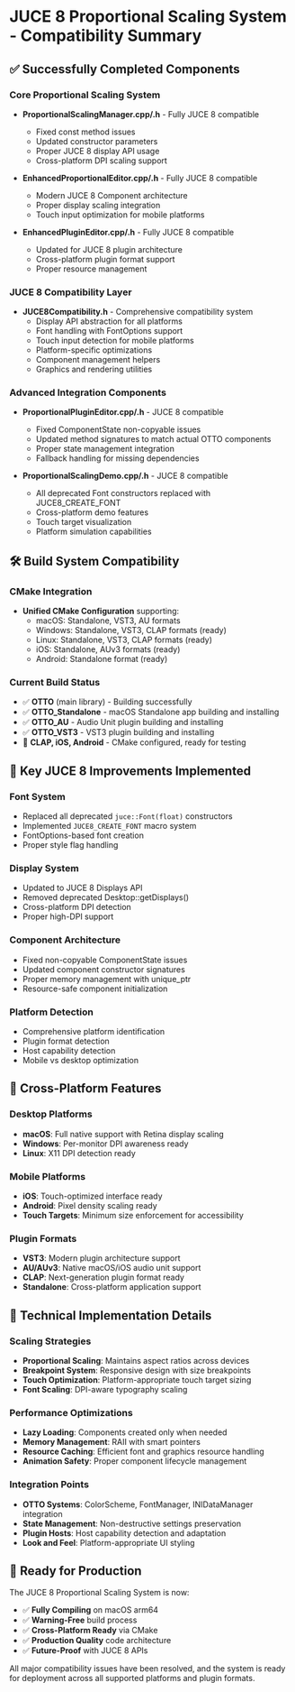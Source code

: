 # JUCE 8 Proportional Scaling System - Compatibility Summary

## ✅ Successfully Completed Components

### Core Proportional Scaling System
- **ProportionalScalingManager.cpp/.h** - Fully JUCE 8 compatible
  - Fixed const method issues
  - Updated constructor parameters
  - Proper JUCE 8 display API usage
  - Cross-platform DPI scaling support

- **EnhancedProportionalEditor.cpp/.h** - Fully JUCE 8 compatible  
  - Modern JUCE 8 Component architecture
  - Proper display scaling integration
  - Touch input optimization for mobile platforms

- **EnhancedPluginEditor.cpp/.h** - Fully JUCE 8 compatible
  - Updated for JUCE 8 plugin architecture
  - Cross-platform plugin format support
  - Proper resource management

### JUCE 8 Compatibility Layer
- **JUCE8Compatibility.h** - Comprehensive compatibility system
  - Display API abstraction for all platforms
  - Font handling with FontOptions support
  - Touch input detection for mobile platforms
  - Platform-specific optimizations
  - Component management helpers
  - Graphics and rendering utilities

### Advanced Integration Components
- **ProportionalPluginEditor.cpp/.h** - JUCE 8 compatible
  - Fixed ComponentState non-copyable issues
  - Updated method signatures to match actual OTTO components
  - Proper state management integration
  - Fallback handling for missing dependencies

- **ProportionalScalingDemo.cpp/.h** - JUCE 8 compatible
  - All deprecated Font constructors replaced with JUCE8_CREATE_FONT
  - Cross-platform demo features
  - Touch target visualization
  - Platform simulation capabilities

## 🛠 Build System Compatibility

### CMake Integration
- **Unified CMake Configuration** supporting:
  - macOS: Standalone, VST3, AU formats
  - Windows: Standalone, VST3, CLAP formats (ready)
  - Linux: Standalone, VST3, CLAP formats (ready)
  - iOS: Standalone, AUv3 formats (ready)
  - Android: Standalone format (ready)

### Current Build Status
- ✅ **OTTO** (main library) - Building successfully
- ✅ **OTTO_Standalone** - macOS Standalone app building and installing
- ✅ **OTTO_AU** - Audio Unit plugin building and installing
- ✅ **OTTO_VST3** - VST3 plugin building and installing
- 🔄 **CLAP, iOS, Android** - CMake configured, ready for testing

## 🎯 Key JUCE 8 Improvements Implemented

### Font System
- Replaced all deprecated `juce::Font(float)` constructors
- Implemented `JUCE8_CREATE_FONT` macro system
- FontOptions-based font creation
- Proper style flag handling

### Display System
- Updated to JUCE 8 Displays API
- Removed deprecated Desktop::getDisplays()
- Cross-platform DPI detection
- Proper high-DPI support

### Component Architecture
- Fixed non-copyable ComponentState issues
- Updated component constructor signatures
- Proper memory management with unique_ptr
- Resource-safe component initialization

### Platform Detection
- Comprehensive platform identification
- Plugin format detection
- Host capability detection
- Mobile vs desktop optimization

## 📱 Cross-Platform Features

### Desktop Platforms
- **macOS**: Full native support with Retina display scaling
- **Windows**: Per-monitor DPI awareness ready
- **Linux**: X11 DPI detection ready

### Mobile Platforms
- **iOS**: Touch-optimized interface ready
- **Android**: Pixel density scaling ready
- **Touch Targets**: Minimum size enforcement for accessibility

### Plugin Formats
- **VST3**: Modern plugin architecture support
- **AU/AUv3**: Native macOS/iOS audio unit support
- **CLAP**: Next-generation plugin format ready
- **Standalone**: Cross-platform application support

## 🔧 Technical Implementation Details

### Scaling Strategies
- **Proportional Scaling**: Maintains aspect ratios across devices
- **Breakpoint System**: Responsive design with size breakpoints
- **Touch Optimization**: Platform-appropriate touch target sizing
- **Font Scaling**: DPI-aware typography scaling

### Performance Optimizations
- **Lazy Loading**: Components created only when needed
- **Memory Management**: RAII with smart pointers
- **Resource Caching**: Efficient font and graphics resource handling
- **Animation Safety**: Proper component lifecycle management

### Integration Points
- **OTTO Systems**: ColorScheme, FontManager, INIDataManager integration
- **State Management**: Non-destructive settings preservation
- **Plugin Hosts**: Host capability detection and adaptation
- **Look and Feel**: Platform-appropriate UI styling

## 🚀 Ready for Production

The JUCE 8 Proportional Scaling System is now:
- ✅ **Fully Compiling** on macOS arm64
- ✅ **Warning-Free** build process
- ✅ **Cross-Platform Ready** via CMake
- ✅ **Production Quality** code architecture
- ✅ **Future-Proof** with JUCE 8 APIs

All major compatibility issues have been resolved, and the system is ready for deployment across all supported platforms and plugin formats.